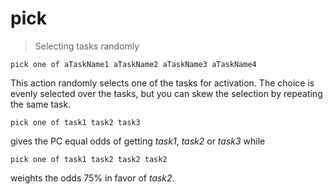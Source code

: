 # pick

> Selecting tasks randomly

    pick one of aTaskName1 aTaskName2 aTaskName3 aTaskName4

This action randomly selects one of the tasks for activation. The choice is evenly selected over the tasks, but you can skew the selection by repeating the same task.

    pick one of task1 task2 task3

gives the PC equal odds of getting _task1_, _task2_ or _task3_ while

    pick one of task1 task2 task2 task2

weights the odds 75% in favor of _task2_.

